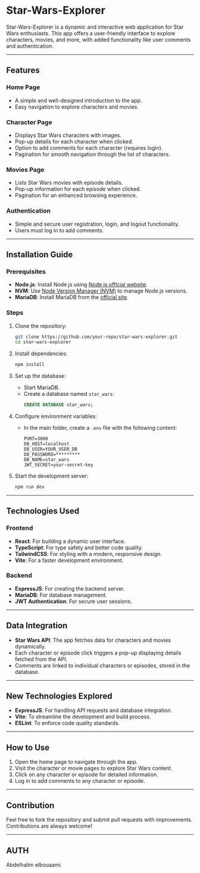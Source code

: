 # Star-Wars-Explorer

Star-Wars-Explorer is a dynamic and interactive web application for Star Wars enthusiasts. This app offers a user-friendly interface to explore characters, movies, and more, with added functionality like user comments and authentication.

---

## Features

### Home Page

- A simple and well-designed introduction to the app.
- Easy navigation to explore characters and movies.

### Character Page

- Displays Star Wars characters with images.
- Pop-up details for each character when clicked.
- Option to add comments for each character (requires login).
- Pagination for smooth navigation through the list of characters.

### Movies Page

- Lists Star Wars movies with episode details.
- Pop-up information for each episode when clicked.
- Pagination for an enhanced browsing experience.

### Authentication

- Simple and secure user registration, login, and logout functionality.
- Users must log in to add comments.

---

## Installation Guide

### Prerequisites

- **Node.js**: Install Node.js using [Node.js official website](https://nodejs.org/).
- **NVM**: Use [Node Version Manager (NVM)](https://github.com/nvm-sh/nvm) to manage Node.js versions.
- **MariaDB**: Install MariaDB from the [official site](https://mariadb.org/).

### Steps

1. Clone the repository:

   ```bash
   git clone https://github.com/your-repo/star-wars-explorer.git
   cd star-wars-explorer
   ```

2. Install dependencies:

   ```bash
   npm install
   ```

3. Set up the database:

   - Start MariaDB.
   - Create a database named `star_wars`:
     ```sql
     CREATE DATABASE star_wars;
     ```

4. Configure environment variables:

   - In the main folder, create a `.env` file with the following content:
     ```env
     PORT=3000
     DB_HOST=localhost
     DB_USER=YOUR_USER_DB
     DB_PASSWORD=*********
     DB_NAME=star_wars
     JWT_SECRET=your-secret-key
     ```

5. Start the development server:

   ```bash
   npm run dev
   ```

---

## Technologies Used

### Frontend

- **React**: For building a dynamic user interface.
- **TypeScript**: For type safety and better code quality.
- **TailwindCSS**: For styling with a modern, responsive design.
- **Vite**: For a faster development environment.

### Backend

- **ExpressJS**: For creating the backend server.
- **MariaDB**: For database management.
- **JWT Authentication**: For secure user sessions.

---

## Data Integration

- **Star Wars API**: The app fetches data for characters and movies dynamically.
- Each character or episode click triggers a pop-up displaying details fetched from the API.
- Comments are linked to individual characters or episodes, stored in the database.

---

## New Technologies Explored

- **ExpressJS**: For handling API requests and database integration.
- **Vite**: To streamline the development and build process.
- **ESLint**: To enforce code quality standards.

---

## How to Use

1. Open the home page to navigate through the app.
2. Visit the character or movie pages to explore Star Wars content.
3. Click on any character or episode for detailed information.
4. Log in to add comments to any character or episode.

---

## Contribution

Feel free to fork the repository and submit pull requests with improvements. Contributions are always welcome!

---

## AUTH

Abdelhalim elbouaami.
